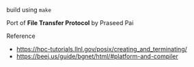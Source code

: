 build using `make`

Port of **File Transfer Protocol** by Praseed Pai

Reference
- https://hpc-tutorials.llnl.gov/posix/creating_and_terminating/
- https://beej.us/guide/bgnet/html/#platform-and-compiler
